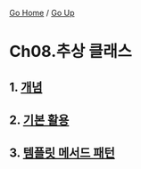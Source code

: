 [Go Home](https://github.com/devJRL/CodeLab-JAVA-Basic#codelab-java-basic) / [Go Up](..)

# Ch08.추상 클래스

## 1. [개념](./intro)

## 2. [기본 활용](./example)

## 3. [템플릿 메서드 패턴](./template)

